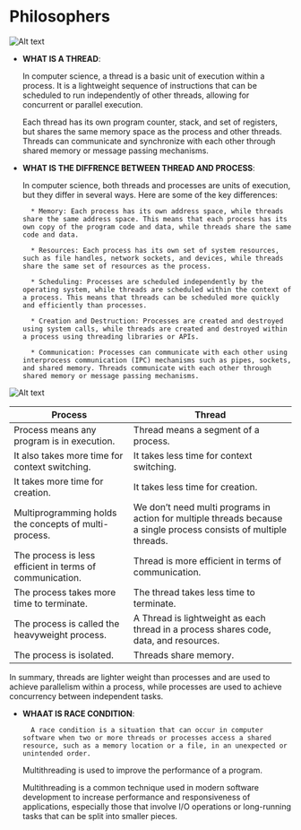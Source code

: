 # Philosophers

![Alt text](https://upload.wikimedia.org/wikipedia/commons/7/7b/An_illustration_of_the_dining_philosophers_problem.png)

* **WHAT IS A THREAD**:

	In computer science, a thread is a basic unit of execution within a process.
	It is a lightweight sequence of instructions that can be scheduled to run independently of other threads, allowing for concurrent or parallel execution.

	Each thread has its own program counter, stack, and set of registers, but shares the same memory space as the process and other threads.
	Threads can communicate and synchronize with each other through shared memory or message passing mechanisms.



* **WHAT IS THE DIFFRENCE BETWEEN THREAD AND PROCESS**:

	In computer science, both threads and processes are units of execution, but they differ in several ways. Here are some of the key differences:

		* Memory: Each process has its own address space, while threads share the same address space. This means that each process has its own copy of the program code and data, while threads share the same code and data.

		* Resources: Each process has its own set of system resources, such as file handles, network sockets, and devices, while threads share the same set of resources as the process.

		* Scheduling: Processes are scheduled independently by the operating system, while threads are scheduled within the context of a process. This means that threads can be scheduled more quickly and efficiently than processes.

		* Creation and Destruction: Processes are created and destroyed using system calls, while threads are created and destroyed within a process using threading libraries or APIs.

		* Communication: Processes can communicate with each other using interprocess communication (IPC) mechanisms such as pipes, sockets, and shared memory. Threads communicate with each other through shared memory or message passing mechanisms.

![Alt text](https://static.packt-cdn.com/products/9781788627900/graphics/a7c27055-5cd4-4a2a-b934-07078b4c804d.png)



|            Process							|				Thread					|
|--------------------------------------------|---------------------------------------|
| Process means any program is in execution. | Thread means a segment of a process.	|
| 	It also takes more time for context switching. | It takes less time for context switching.	|
| It takes more time for creation. | It takes less time for creation.	|
| Multiprogramming holds the concepts of multi-process. | We don’t need multi programs in action for multiple threads because a single process consists of multiple threads.	|
| 	The process is less efficient in terms of communication. | Thread is more efficient in terms of communication.	|
| The process takes more time to terminate. | The thread takes less time to terminate.	|
| The process is called the heavyweight process. | A Thread is lightweight as each thread in a process shares code, data, and resources.	|
| The process is isolated. | Threads share memory.	|

 
In summary, threads are lighter weight than processes and are used to achieve parallelism within a process, while processes are used to achieve concurrency between independent tasks.

* **WHAAT IS RACE CONDITION**:

		A race condition is a situation that can occur in computer software when two or more threads or processes access a shared resource, such as a memory location or a file, in an unexpected or unintended order.






	Multithreading is used to improve the performance of a program.
	
	Multithreading is a common technique used in modern software development to increase performance and responsiveness of applications, especially those that involve I/O operations or long-running tasks that can be split into smaller pieces.